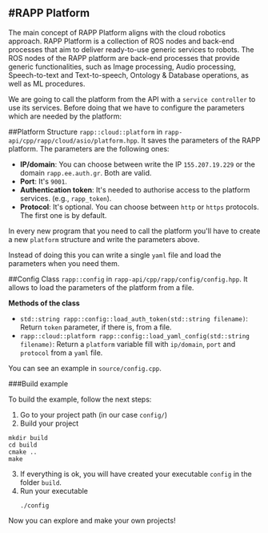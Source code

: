 #RAPP Platform
---------------

The main concept of RAPP Platform aligns with the cloud robotics approach. RAPP Platform is a collection of ROS nodes and back-end processes that aim to deliver ready-to-use generic services to robots. The ROS nodes of the RAPP platform are back-end processes that provide generic functionalities, such as Image processing, Audio processing, Speech-to-text and Text-to-speech, Ontology & Database operations, as well as ML procedures.

We are going to call the platform from the API with a `service controller` to use its services.
Before doing that we have to configure the parameters which are needed by the platform:

##Platform
Structure `rapp::cloud::platform` in `rapp-api/cpp/rapp/cloud/asio/platform.hpp`.
It saves the parameters of the RAPP platform.
The parameters are the following ones:

* **IP/domain**: You can choose between write the IP `155.207.19.229` or the domain `rapp.ee.auth.gr`. Both are valid.
* **Port**: It's `9001`.
* **Authentication token**: It's needed to authorise access to the platform services. (e.g., `rapp_token`).  
* **Protocol**: It's optional. You can choose between `http` or `https` protocols. The first one is by default.

In every new program that you need to call the platform you'll have to create a new `platform` structure and write the parameters above.

Instead of doing this you can write a single `yaml` file and load the parameters when you need them.

##Config
Class `rapp::config` in `rapp-api/cpp/rapp/config/config.hpp`.
It allows to load the parameters of the platform from a file.

**Methods of the class**
* `std::string rapp::config::load_auth_token(std::string filename)`: Return `token` parameter, if there is, from a file.
* `rapp::cloud::platform rapp::config::load_yaml_config(std::string filename)`: Return a `platform` variable fill with `ip/domain`, `port` and `protocol` from a `yaml` file.

You can see an example in `source/config.cpp`.

###Build example

To build the example, follow the next steps:

1. Go to your project path (in our case `config/`)
2. Build your project
```
mkdir build
cd build 
cmake ..
make
```

3. If everything is ok, you will have created your executable `config` in the folder `build`.
4. Run your executable
    ```
    ./config
    ```
Now you can explore and make your own projects!
